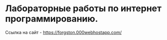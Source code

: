 # Лабораторные работы по интернет программированию.
Ссылка на сайт - https://forgston.000webhostapp.com/
